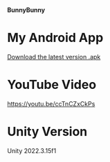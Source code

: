 **BunnyBunny**

# My Android App
[Download the latest version .apk](https://github.com/JeongHo16/CottonCandyGrapes/releases/download/v1.0.5/Bunnyz_240609.apk)

# YouTube Video
https://youtu.be/ccTnCZxCkPs 

# Unity Version
Unity 2022.3.15f1
